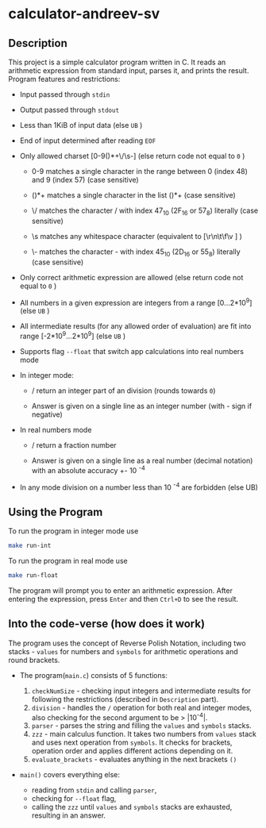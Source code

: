 
# calculator-andreev-sv

  

## Description

  

This project is a simple calculator program written in C. It reads an arithmetic expression from standard input, parses it, and prints the result. Program features and restrictions:

- Input passed through ```stdin```

- Output passed through ```stdout```

- Less than 1KiB of input data (else `UB` )

- End of input determined after reading `EOF`

- Only allowed charset [0-9()*+\\/\s-] (else return code not equal to `0` )

	- 0-9 matches a single character in the range between 0 (index 48) and 9 (index 57) (case sensitive)
	- ()\*+ matches a single character in the list ()*+ (case sensitive)

	- \\/ matches the character / with index 47<sub>10</sub> (2F<sub>16</sub> or 57<sub>8</sub>) literally (case sensitive)

	- \s matches any whitespace character (equivalent to [\r\n\t\f\v ] )

	-  \\- matches the character - with index 45<sub>10</sub> (2D<sub>16</sub> or 55<sub>8</sub>)  literally (case sensitive)

- Only correct arithmetic expression are allowed (else return code not equal to `0` )

- All numbers in a given expression are integers from a range [0...2*10<sup>9</sup>] (else `UB` )

- All intermediate results (for any allowed order of evaluation) are fit into range [-2\*10<sup>9</sup>...2*10<sup>9</sup>] (else `UB` )

- Supports flag `--float` that switch app calculations into real numbers mode

- In integer mode:

	- / return an integer part of an division (rounds towards `0`)

	- Answer is given on a single line as an integer number (with - sign if negative)

- In real numbers mode

	- / return a fraction number

	- Answer is given on a single line as a real number (decimal notation) with an absolute accuracy +- 10 <sup>-4</sup>

- In any mode division on a number less than 10 <sup>-4</sup> are forbidden (else UB)

  

## Using the Program

  
To run the program in integer mode use
```bash 
make run-int
```
  
To run the program in real mode use
```bash 
make run-float
```

The program will prompt you to enter an arithmetic expression. After entering the expression, press `Enter` and then `Ctrl+D` to see the result.

  

## Into the code-verse (how does it work)
The program uses the concept of Reverse Polish Notation, including two stacks - `values` for numbers and `symbols` for arithmetic operations and round brackets. 

- The program(`main.c`) consists of 5 functions:

	1. `checkNumSize` - checking input integers and intermediate results for following the restrictions (described in `Description` part).
	2. `division` - handles the `/` operation for both real and integer modes, also checking for the second argument to be > |10<sup>-4</sup>|.
	3. `parser` - parses the string and filling the `values` and `symbols` stacks.
	4. `zzz` - main calculus function. It takes two numbers from `values` stack and uses next operation from `symbols`. It checks for brackets, operation order and applies different actions depending on it.
    5. `evaluate_brackets` - evaluates anything in the next brackets `()`

- `main()` covers everything else: 
	- reading from `stdin` and calling `parser`,
	-  checking for `--float` flag,
	- calling the `zzz` until `values` and `symbols` stacks are exhausted, resulting in an answer. 
